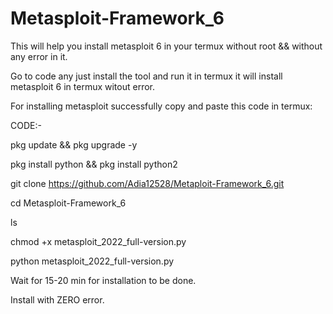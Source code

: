 # Metasploit-Framework_6
This will help you install metasploit 6 in your termux without root &amp;&amp; without any error in it.

Go to code any just install the tool and run it in termux it will install metasploit 6 in termux witout error.


For installing metasploit successfully copy and paste this code in termux: 

CODE:-

pkg update && pkg upgrade -y

pkg install python && pkg install python2

git clone https://github.com/Adia12528/Metaploit-Framework_6.git

cd Metasploit-Framework_6

ls

chmod +x metasploit_2022_full-version.py

python metasploit_2022_full-version.py

Wait for 15-20 min for installation to be done.

Install with ZERO error.
